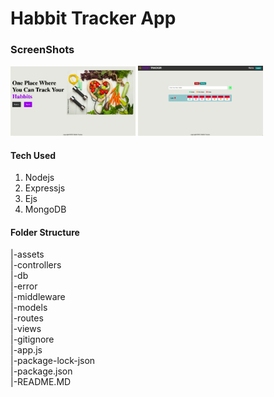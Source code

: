# Habbit Tracker App

### ScreenShots

<img src="./assets/HomePage.png" width="200">
<img src="./assets/DashBoard.png" width="200">

#### Tech Used

1. Nodejs
2. Expressjs
3. Ejs
4. MongoDB

#### Folder Structure

|-assets  
|-controllers  
|-db  
|-error  
|-middleware  
|-models  
|-routes  
|-views  
|-gitignore  
|-app.js  
|-package-lock-json  
|-package.json  
|-README.MD
